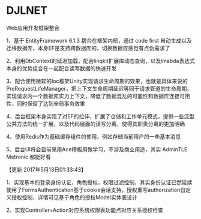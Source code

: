 # DJLNET
Web应用开发框架整合

1、基于 EntityFramework 6.1.3 耦合在框架内部，通过 code first 自动生成以及迁移数据库，本身EF是支持跨数据库的，切换数据库感觉有点伪需求了 

2、利用DbContext的延迟加载，配合linqkit扩展库动态查询，以及lmabda表达式本身的优势组合在一起配合读写数据的快速开发

3、配合使用微软的Ioc框架Unity实现请求生命周期的效果，也就是具体来说的PreRequestLifeManager，把上下文生命周期延迟等同于请求管道的生命周期，实现请求内一个数据库实力上下文，降低了数据混乱的可能性和数据库连接可用性，同时保留了达到全局事务效果

4、后台框架本身实现了对EF的拉伸，扩展了仓储和工作单元模式，提供一些泛型公共方法的统一扩展，以及代码层面的读写分离，使得其职责分离的更加明确
	
4、使用Redis作为基础缓存组件的使用，例如存储当前用户的一些基本消息

5、后台UI将会目前采用Ace模板用做学习，不涉及商业用途，其实 AdminTLE Metronic 都挺好看

【更新 2017年5月13日01:33:43】

1、实现基本的登录身份认证，角色授权，权限过滤控制，其实身份认证已然延续使用了FormsAuthentication基于cookie会话支持，授权重写authorization自定义授权控制，详情可见基于角色的授权Model实体表设计

2、实现Controller+Action对应系统权限表功能点对应关系授权检查
